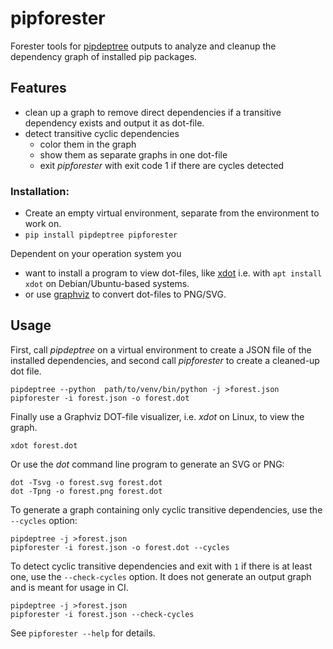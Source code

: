 # pipforester

Forester tools for [pipdeptree](https://pypi.org/project/pipdeptree/) outputs to analyze and cleanup the dependency graph of installed pip packages.

## Features

- clean up a graph to remove direct dependencies if a transitive dependency exists and output it as dot-file.
- detect transitive cyclic dependencies
  - color them in the graph
  - show them as separate graphs in one dot-file
  - exit *pipforester* with exit code 1 if there are cycles detected

### Installation:

- Create an empty virtual environment, separate from the environment to work on.
- `pip install pipdeptree pipforester`

Dependent on your operation system you
- want to install a program to view dot-files, like [xdot](https://pypi.org/project/xdot/) i.e. with `apt install xdot` on Debian/Ubuntu-based systems.
- or use [graphviz](https://www.graphviz.org/) to convert dot-files to PNG/SVG.


## Usage

First, call *pipdeptree* on a virtual environment to create a JSON file of the installed dependencies,
and second call *pipforester* to create a cleaned-up dot file.

```shell
pipdeptree --python  path/to/venv/bin/python -j >forest.json
pipforester -i forest.json -o forest.dot
```

Finally use a Graphviz DOT-file visualizer, i.e. *xdot* on Linux, to view the graph.

```
xdot forest.dot
```

Or use the *dot* command line program to generate an SVG or PNG:

```
dot -Tsvg -o forest.svg forest.dot
dot -Tpng -o forest.png forest.dot
```

To generate a graph containing only cyclic transitive dependencies, use the `--cycles` option:

```shell
pipdeptree -j >forest.json
pipforester -i forest.json -o forest.dot --cycles
```

To detect cyclic transitive dependencies and exit with `1` if there is at least one, use the `--check-cycles` option.
It does not generate an output graph and is meant for usage in CI.

```shell
pipdeptree -j >forest.json
pipforester -i forest.json --check-cycles
```

See `pipforester --help` for details.

